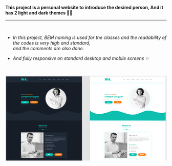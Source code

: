 **This project is a personal website to introduce the desired person, And it has 2 light and dark themes 💁‍♂️**

------
&nbsp;

- *In this project, BEM naming is used for the classes and the readability of the codes is very high and standard, <br /> and the comments are also done.*

- *And fully responsive on standard desktop and mobile screens ✨*
  
&nbsp;

![Personal Web](https://github.com/RaminHaghi/Personal-web/blob/master/images/Personal-web.png?raw=true)
